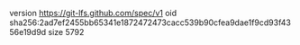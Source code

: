 version https://git-lfs.github.com/spec/v1
oid sha256:2ad7ef2455bb65341e1872472473cacc539b90cfea9dae1f9cd93f4356e19d9d
size 5792

